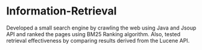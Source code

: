 # Information-Retrieval

 Developed a small search engine by crawling the web using Java and Jsoup API and ranked the pages using BM25 Ranking algorithm. 
 Also, tested retrieval effectiveness by comparing results derived from the Lucene API. 
